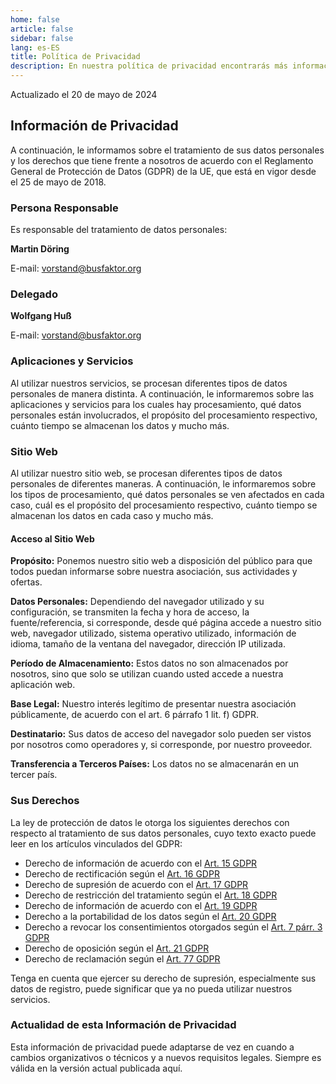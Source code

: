 ```yaml
---
home: false
article: false
sidebar: false
lang: es-ES
title: Política de Privacidad
description: En nuestra política de privacidad encontrarás más información sobre cómo tratamos tus datos cuando visitas nuestro sitio web.
---
```


Actualizado el 20 de mayo de 2024

## Información de Privacidad

A continuación, le informamos sobre el tratamiento de sus datos personales y los derechos que tiene frente a nosotros de acuerdo con el Reglamento General de Protección de Datos (GDPR) de la UE, que está en vigor desde el 25 de mayo de 2018.

### Persona Responsable

Es responsable del tratamiento de datos personales:

**Martin Döring**

E-mail: <vorstand@busfaktor.org>

### Delegado

**Wolfgang Huß**

E-mail: <vorstand@busfaktor.org>

### Aplicaciones y Servicios

<!-- textlint-disable -->
Al utilizar nuestros servicios, se procesan diferentes tipos de datos personales de manera distinta. A continuación, le informaremos sobre las aplicaciones y servicios para los cuales hay procesamiento, qué datos personales están involucrados, el propósito del procesamiento respectivo, cuánto tiempo se almacenan los datos y mucho más.
<!-- textlint-enable -->

### Sitio Web

<!-- textlint-disable -->
Al utilizar nuestro sitio web, se procesan diferentes tipos de datos personales de diferentes maneras. A continuación, le informaremos sobre los tipos de procesamiento, qué datos personales se ven afectados en cada caso, cuál es el propósito del procesamiento respectivo, cuánto tiempo se almacenan los datos en cada caso y mucho más.
<!-- textlint-enable -->

#### Acceso al Sitio Web

**Propósito:** Ponemos nuestro sitio web a disposición del público para que todos puedan informarse sobre nuestra asociación, sus actividades y ofertas.

**Datos Personales:** Dependiendo del navegador utilizado y su configuración, se transmiten la fecha y hora de acceso, la fuente/referencia, si corresponde, desde qué página accede a nuestro sitio web, navegador utilizado, sistema operativo utilizado, información de idioma, tamaño de la ventana del navegador, dirección IP utilizada.

**Período de Almacenamiento:** Estos datos no son almacenados por nosotros, sino que solo se utilizan cuando usted accede a nuestra aplicación web.

**Base Legal:** Nuestro interés legítimo de presentar nuestra asociación públicamente, de acuerdo con el art. 6 párrafo 1 lit. f) GDPR.

**Destinatario:** Sus datos de acceso del navegador solo pueden ser vistos por nosotros como operadores y, si corresponde, por nuestro proveedor.

**Transferencia a Terceros Países:** Los datos no se almacenarán en un tercer país.

### Sus Derechos

La ley de protección de datos le otorga los siguientes derechos con respecto al tratamiento de sus datos personales, cuyo texto exacto puede leer en los artículos vinculados del GDPR:

- Derecho de información de acuerdo con el [Art. 15 GDPR](https://gdpr-info.eu/art-15-gdpr/)
- Derecho de rectificación según el [Art. 16 GDPR](https://gdpr-info.eu/art-16-gdpr/)
- Derecho de supresión de acuerdo con el [Art. 17 GDPR](https://gdpr-info.eu/art-17-gdpr/)
- Derecho de restricción del tratamiento según el [Art. 18 GDPR](https://gdpr-info.eu/art-18-gdpr/)
- Derecho de información de acuerdo con el [Art. 19 GDPR](https://gdpr-info.eu/art-19-gdpr/)
- Derecho a la portabilidad de los datos según el [Art. 20 GDPR](https://gdpr-info.eu/art-20-gdpr/)
- Derecho a revocar los consentimientos otorgados según el [Art. 7 párr. 3 GDPR](https://gdpr-info.eu/art-7-gdpr/)
- Derecho de oposición según el [Art. 21 GDPR](https://gdpr-info.eu/art-21-gdpr/)
- Derecho de reclamación según el [Art. 77 GDPR](https://gdpr-info.eu/art-77-gdpr/)

Tenga en cuenta que ejercer su derecho de supresión, especialmente sus datos de registro, puede significar que ya no pueda utilizar nuestros servicios.

### Actualidad de esta Información de Privacidad

Esta información de privacidad puede adaptarse de vez en cuando a cambios organizativos o técnicos y a nuevos requisitos legales. Siempre es válida en la versión actual publicada aquí.
